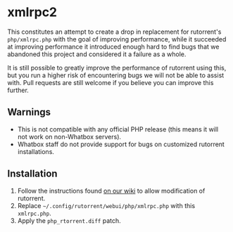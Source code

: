 # xmlrpc2

This constitutes an attempt to create a drop in replacement for rutorrent's `php/xmlrpc.php` with the goal of improving performance, while it succeeded at improving performance it introduced enough hard to find bugs that we abandoned this project and considered it a failure as a whole.

It is still possible to greatly improve the performance of rutorrent using this, but you run a higher risk of encountering bugs we will not be able to assist with. Pull requests are still welcome if you believe you can improve this further.

## Warnings

* This is not compatible with any official PHP release (this means it will not work on non-Whatbox servers).
* Whatbox staff do not provide support for bugs on customized rutorrent installations.

## Installation

1. Follow the instructions found [on our wiki](https://whatbox.ca/wiki/rutorrent) to allow modification of rutorrent.
2. Replace `~/.config/rutorrent/webui/php/xmlrpc.php` with this `xmlrpc.php`.
3. Apply the `php_rtorrent.diff` patch.
